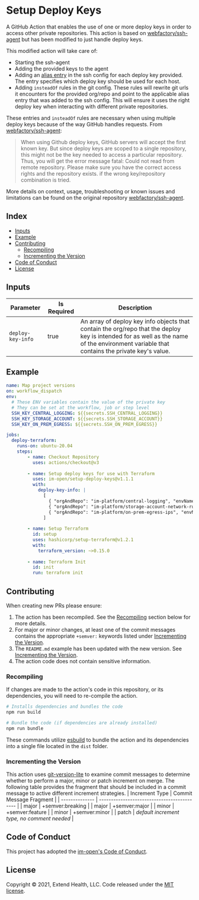 # Setup Deploy Keys

A GitHub Action that enables the use of one or more deploy keys in order to access other private repositories. This action is based on [webfactory/ssh-agent] but has been modified to just handle deploy keys.

This modified action will take care of:
- Starting the ssh-agent
- Adding the provided keys to the agent
- Adding an [alias entry] in the ssh config for each deploy key provided.  The entry specifies which deploy key should be used for each host.
- Adding `insteadOf` rules in the git config.  These rules will rewrite git urls it encounters for the provided org/repo and point to the applicable alias entry that was added to the ssh config.  This will ensure it uses the right deploy key when interacting with different private repositories.

These entries and `insteadOf` rules are necessary when using multiple deploy keys because of the way GitHub handles requests. From [webfactory/ssh-agent]:
> When using Github deploy keys, GitHub servers will accept the first known key. But since deploy keys are scoped to a single repository, this might not be the key needed to access a particular repository. Thus, you will get the error message fatal: Could not read from remote repository. Please make sure you have the correct access rights and the repository exists. if the wrong key/repository combination is tried.

More details on context, usage, troubleshooting or known issues and limitations can be found on the original repository [webfactory/ssh-agent].

## Index

- [Inputs](#inputs)
- [Example](#example)
- [Contributing](#contributing)
  - [Recompiling](#recompiling)
  - [Incrementing the Version](#incrementing-the-version)
- [Code of Conduct](#code-of-conduct)
- [License](#license)
  
## Inputs

| Parameter         | Is Required | Description                                                                                                                                                                              |
| ----------------- | ----------- | ---------------------------------------------------------------------------------------------------------------------------------------------------------------------------------------- |
| `deploy-key-info` | true        | An array of deploy key info objects that contain the org/repo that the deploy key is intended for as well as the name of the environment variable that contains the private key's value. |

## Example

```yml
name: Map project versions
on: workflow_dispatch
env: 
  # These ENV variables contain the value of the private key
  # They can be set at the workflow, job or step level
  SSH_KEY_CENTRAL_LOGGING: ${{secrets.SSH_CENTRAL_LOGGING}}
  SSH_KEY_STORAGE_ACCOUNT: ${{secrets.SSH_STORAGE_ACCOUNT}}
  SSH_KEY_ON_PREM_EGRESS: ${{secrets.SSH_ON_PREM_EGRESS}}  

jobs:
  deploy-terraform:
    runs-on: ubuntu-20.04
    steps:
        - name: Checkout Repository
          uses: actions/checkout@v3
  
        - name: Setup deploy keys for use with Terraform
          uses: im-open/setup-deploy-keys@v1.1.1
          with:
            deploy-key-info: |
              [
                { "orgAndRepo": "im-platform/central-logging", "envName" : "SSH_KEY_CENTRAL_LOGGING" },
                { "orgAndRepo": "im-platform/storage-account-network-rules", "envName" : "SSH_KEY_STORAGE_ACCOUNT" },
                { "orgAndRepo": "im-platform/on-prem-egress-ips", "envName" : "SSH_KEY_ON_PREM_EGRESS" }
              ]
    
        - name: Setup Terraform
          id: setup
          uses: hashicorp/setup-terraform@v1.2.1
          with:
            terraform_version: ~>0.15.0
        
        - name: Terraform Init
          id: init
          run: terraform init
```

## Contributing

When creating new PRs please ensure:
1. The action has been recompiled.  See the [Recompiling](#recompiling) section below for more details.
2. For major or minor changes, at least one of the commit messages contains the appropriate `+semver:` keywords listed under [Incrementing the Version](#incrementing-the-version).
3. The `README.md` example has been updated with the new version.  See [Incrementing the Version](#incrementing-the-version).
4. The action code does not contain sensitive information.

### Recompiling

If changes are made to the action's code in this repository, or its dependencies, you will need to re-compile the action.

```sh
# Installs dependencies and bundles the code
npm run build

# Bundle the code (if dependencies are already installed)
npm run bundle
```

These commands utilize [esbuild](https://esbuild.github.io/getting-started/#bundling-for-node) to bundle the action and
its dependencies into a single file located in the `dist` folder.

### Incrementing the Version

This action uses [git-version-lite] to examine commit messages to determine whether to perform a major, minor or patch increment on merge.  The following table provides the fragment that should be included in a commit message to active different increment strategies.
| Increment Type | Commit Message Fragment                     |
| -------------- | ------------------------------------------- |
| major          | +semver:breaking                            |
| major          | +semver:major                               |
| minor          | +semver:feature                             |
| minor          | +semver:minor                               |
| patch          | *default increment type, no comment needed* |

## Code of Conduct

This project has adopted the [im-open's Code of Conduct](https://github.com/im-open/.github/blob/master/CODE_OF_CONDUCT.md).

## License

Copyright &copy; 2021, Extend Health, LLC. Code released under the [MIT license](LICENSE).

[git-version-lite]: https://github.com/im-open/git-version-lite
[webfactory/ssh-agent]: https://github.com/webfactory/ssh-agent
[alias entry]: https://docs.github.com/en/developers/overview/managing-deploy-keys#using-multiple-repositories-on-one-server 
[MIT license]: ./license